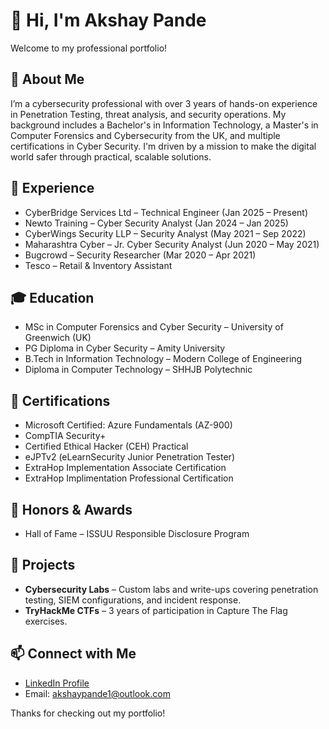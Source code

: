 <h1>👋 <strong>Hi, I'm Akshay Pande</strong></h1>
  <p>Welcome to my professional portfolio!</p>

  <h2>📌 <strong>About Me</strong></h2>
  <p>
   I’m a cybersecurity professional with over 3 years of hands-on experience in Penetration Testing, threat analysis, and security operations. My background includes a Bachelor's in Information Technology, a Master's in Computer Forensics and Cybersecurity from the UK, and multiple certifications in Cyber Security. I'm driven by a mission to make the digital world safer through practical, scalable solutions.
  </p>

  <h2>💼 <strong>Experience</strong></h2>
  <ul>
    <li>CyberBridge Services Ltd – Technical Engineer (Jan 2025 – Present)</li>
    <li>Newto Training – Cyber Security Analyst (Jan 2024 – Jan 2025)</li>
    <li>CyberWings Security LLP – Security Analyst (May 2021 – Sep 2022)</li>
    <li>Maharashtra Cyber – Jr. Cyber Security Analyst (Jun 2020 – May 2021)</li>
    <li>Bugcrowd – Security Researcher (Mar 2020 – Apr 2021)</li>
    <li>Tesco – Retail & Inventory Assistant</li>
  </ul>

  <h2>🎓 <strong>Education</strong></h2>
  <ul>
    <li>MSc in Computer Forensics and Cyber Security – University of Greenwich (UK)</li>
    <li>PG Diploma in Cyber Security – Amity University</li>
    <li>B.Tech in Information Technology – Modern College of Engineering</li>
    <li>Diploma in Computer Technology – SHHJB Polytechnic</li>
  </ul>

  <h2>📜 <strong>Certifications</strong></h2>
  <ul>
    <li>Microsoft Certified: Azure Fundamentals (AZ-900)</li>
    <li>CompTIA Security+</li>
    <li>Certified Ethical Hacker (CEH) Practical</li>
    <li>eJPTv2 (eLearnSecurity Junior Penetration Tester)</li>
    <li>ExtraHop Implementation Associate Certification</li>
    <li>ExtraHop Implimentation Professional Certification</li>
  </ul>

  <h2>🏅 <strong>Honors & Awards</strong></h2>
  <ul>
    <li>Hall of Fame – ISSUU Responsible Disclosure Program</li>
  </ul>

  <h2>🚀 <strong>Projects</strong></h2>
  <ul>
    <li><strong>Cybersecurity Labs</strong> – Custom labs and write-ups covering penetration testing, SIEM configurations, and incident response.</li>
    <li><strong>TryHackMe CTFs</strong> – 3 years of participation in Capture The Flag exercises.</li>
  </ul>

  
  <h2>📫 <strong>Connect with Me</strong></h2>
  <ul>
    <li><a href="https://www.linkedin.com/in/akshaypande1/" target="_blank">LinkedIn Profile</a></li>
    <li>Email: <a href="mailto:akshaypande1@outlook.com">akshaypande1@outlook.com</a></li>
  </ul>

  <p>Thanks for checking out my portfolio!</p>

</body>
</html>
